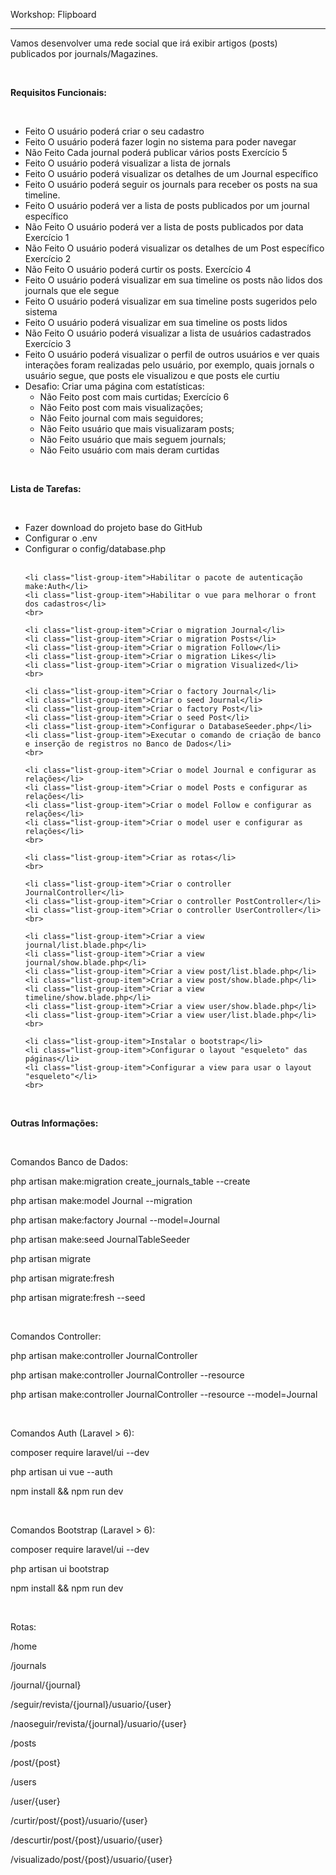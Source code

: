 <p class="h1">Workshop: Flipboard</p>
<hr>
<p>Vamos desenvolver uma rede social que irá exibir artigos (posts) publicados por journals/Magazines.</p>
<br>

<p class="h3"><b>Requisitos Funcionais:</b></p>
<br>
<ul class="list-group">
	<li class="list-group-item"><span class="badge badge-success">Feito</span> O usuário poderá criar o seu cadastro</li>
	<li class="list-group-item"><span class="badge badge-success">Feito</span> O usuário poderá fazer login no sistema para poder navegar</li>
	<li class="list-group-item"><span class="badge badge-warning">Não Feito</span> Cada journal poderá publicar vários posts <span class="badge badge-primary">Exercício 5</span></li>
	<li class="list-group-item"><span class="badge badge-success">Feito</span> O usuário poderá visualizar a lista de jornals</li>
	<li class="list-group-item"><span class="badge badge-success">Feito</span> O usuário poderá visualizar os detalhes de um Journal específico</li>
	<li class="list-group-item"><span class="badge badge-success">Feito</span> O usuário poderá seguir os journals para receber os posts na sua timeline.</li>
	<li class="list-group-item"><span class="badge badge-success">Feito</span> O usuário poderá ver a lista de posts publicados por um journal específico</li>
	<li class="list-group-item"><span class="badge badge-warning">Não Feito</span> O usuário poderá ver a lista de posts publicados por data <span class="badge badge-primary">Exercício 1</span></li>
	<li class="list-group-item"><span class="badge badge-warning">Não Feito</span> O usuário poderá visualizar os detalhes de um Post específico  <span class="badge badge-primary">Exercício 2</span></li>
	<li class="list-group-item"><span class="badge badge-warning">Não Feito</span> O usuário poderá curtir os posts. <span class="badge badge-primary">Exercício 4</span></li>
	<li class="list-group-item"><span class="badge badge-success">Feito</span> O usuário poderá visualizar em sua timeline os posts não lidos dos journals que ele segue</li>
	<li class="list-group-item"><span class="badge badge-success">Feito</span> O usuário poderá visualizar em sua timeline posts sugeridos pelo sistema</li>
	<li class="list-group-item"><span class="badge badge-success">Feito</span> O usuário poderá visualizar em sua timeline os posts lidos</li>
	<li class="list-group-item"><span class="badge badge-warning">Não Feito</span> O usuário poderá visualizar a lista de usuários cadastrados <span class="badge badge-primary">Exercício 3</span></li>
	<li class="list-group-item"><span class="badge badge-success">Feito</span> O usuário poderá visualizar o perfil de outros usuários e ver quais interações foram realizadas pelo usuário, por exemplo, quais jornals o usuário segue, que posts ele visualizou e que posts ele curtiu</li>
	<li class="list-group-item">Desafio: Criar uma página com estatísticas:
		<ul class='list-group'>
			<li class="list-group-item"><span class="badge badge-warning">Não Feito</span> post com mais curtidas; <span class="badge badge-primary">Exercício 6</span></li>
			<li class="list-group-item"><span class="badge badge-warning">Não Feito</span> post com mais visualizações;</li>
			<li class="list-group-item"><span class="badge badge-warning">Não Feito</span> journal com mais seguidores;</li> 
			<li class="list-group-item"><span class="badge badge-warning">Não Feito</span> usuário que mais visualizaram posts;</li> 
			<li class="list-group-item"><span class="badge badge-warning">Não Feito</span> usuário que mais seguem journals;</li> 
			<li class="list-group-item"><span class="badge badge-warning">Não Feito</span> usuário com mais deram curtidas</li>
		</ul> 
</ul>
<br>

<p class="h3"><b>Lista de Tarefas:</b></p>
<br>
<ul class='group-list'>
	<li class="list-group-item">Fazer download do projeto base do GitHub</li>	
	<li class="list-group-item">Configurar o .env</li>
	<li class="list-group-item">Configurar o config/database.php</li>
	<br>

	<li class="list-group-item">Habilitar o pacote de autenticação make:Auth</li>
	<li class="list-group-item">Habilitar o vue para melhorar o front dos cadastros</li>
	<br>

	<li class="list-group-item">Criar o migration Journal</li>
	<li class="list-group-item">Criar o migration Posts</li>
	<li class="list-group-item">Criar o migration Follow</li>
	<li class="list-group-item">Criar o migration Likes</li>
	<li class="list-group-item">Criar o migration Visualized</li>
	<br>

	<li class="list-group-item">Criar o factory Journal</li>
	<li class="list-group-item">Criar o seed Journal</li>
	<li class="list-group-item">Criar o factory Post</li>
	<li class="list-group-item">Criar o seed Post</li>
	<li class="list-group-item">Configurar o DatabaseSeeder.php</li>
	<li class="list-group-item">Executar o comando de criação de banco e inserção de registros no Banco de Dados</li>
	<br>

	<li class="list-group-item">Criar o model Journal e configurar as relações</li>
	<li class="list-group-item">Criar o model Posts e configurar as relações</li>
	<li class="list-group-item">Criar o model Follow e configurar as relações</li>
	<li class="list-group-item">Criar o model user e configurar as relações</li>
	<br>

	<li class="list-group-item">Criar as rotas</li>
	<br>

	<li class="list-group-item">Criar o controller JournalController</li>
	<li class="list-group-item">Criar o controller PostController</li>
	<li class="list-group-item">Criar o controller UserController</li>
	<br>

	<li class="list-group-item">Criar a view journal/list.blade.php</li>
	<li class="list-group-item">Criar a view journal/show.blade.php</li>
	<li class="list-group-item">Criar a view post/list.blade.php</li>
	<li class="list-group-item">Criar a view post/show.blade.php</li>
	<li class="list-group-item">Criar a view timeline/show.blade.php</li>
	<li class="list-group-item">Criar a view user/show.blade.php</li>
	<li class="list-group-item">Criar a view user/list.blade.php</li>
	<br>

	<li class="list-group-item">Instalar o bootstrap</li>
	<li class="list-group-item">Configurar o layout "esqueleto" das páginas</li>
	<li class="list-group-item">Configurar a view para usar o layout "esqueleto"</li>
	<br>
</ul>
<br>

<p class="h3"><b>Outras Informações:</b></p>
<br>

<p class="h4">Comandos Banco de Dados:</p>
<p>
<p>php artisan make:migration create_journals_table --create</p>
<p>php artisan make:model Journal --migration</p>
<p>php artisan make:factory Journal --model=Journal</p>
<p>php artisan make:seed JournalTableSeeder</p>
<p>php artisan migrate</p>
<p>php artisan migrate:fresh</p>
<p>php artisan migrate:fresh --seed</p>
<br>

<p class="h4">Comandos Controller:</p>
<p>
<p>php artisan make:controller JournalController</p>
<p>php artisan make:controller JournalController --resource</p>
<p>php artisan make:controller JournalController --resource --model=Journal</p>
<br>

<p class="h4">Comandos Auth (Laravel > 6):</p>
<p>
<p>composer require laravel/ui --dev</p>
<p>php artisan ui vue --auth</p>
<p>npm install && npm run dev</p>
<br>

<p class="h4">Comandos Bootstrap (Laravel > 6):</p>
<p>
<p>composer require laravel/ui --dev</p>
<p>php artisan ui bootstrap</p>
<p>npm install && npm run dev</p>
<br>

<p class="h4">Rotas:</p>
<p>
<p>/home</p>
<p>/journals</p>
<p>/journal/{journal}</p>
<p>/seguir/revista/{journal}/usuario/{user}</p>
<p>/naoseguir/revista/{journal}/usuario/{user}</p>
<p>/posts</p>
<p>/post/{post}</p>
<p>/users</p>
<p>/user/{user}</p>
<p>/curtir/post/{post}/usuario/{user}</p>
<p>/descurtir/post/{post}/usuario/{user}</p>
<p>/visualizado/post/{post}/usuario/{user}</p>
</p>
<br>
<br>
<br>